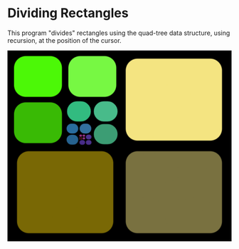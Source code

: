 # Dividing Rectangles

This program "divides" rectangles using the quad-tree data structure, using recursion, at the position of the cursor.

![name](/Screenshots/dividing_rect.png)


